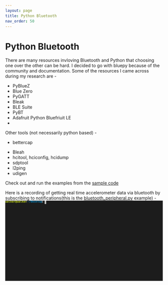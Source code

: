 ```yaml
---
layout: page
title: Python Bluetooth
nav_order: 50
---
```

# Python Bluetooth
There are many resources invloving Bluetooth and Python that choosing one over the other can be hard.
I decided to go with bluepy because of the community and documentation.
Some of the resources I came across during my research are -
- PyBlueZ
- Blue Zero
- PyGATT
- Bleak
- BLE Suite
- PyBT
- Adafruit Python Bluefriuit LE
- 

Other tools (not necessarily python based) -
* bettercap
- Bleah
- hcitool, hciconfig, hcidump
- sdptool
- l2ping
- udigen

Check out and run the examples from the [sample code](https://github.com/armsp/nano-33-ble-gen/tree/master/bluetooth/python_bluetooth)  

Here is a recording of getting real time accelerometer data via bluetooth by subscribing to notifications(this is the [bluetooth_peripheral.py](https://github.com/armsp/nano-33-ble-gen/blob/master/bluetooth/python_bluetooth/bluetooth_peripheral.py) example) -  
![accelerometer_notification](python_bluetooth_notify.svg)
